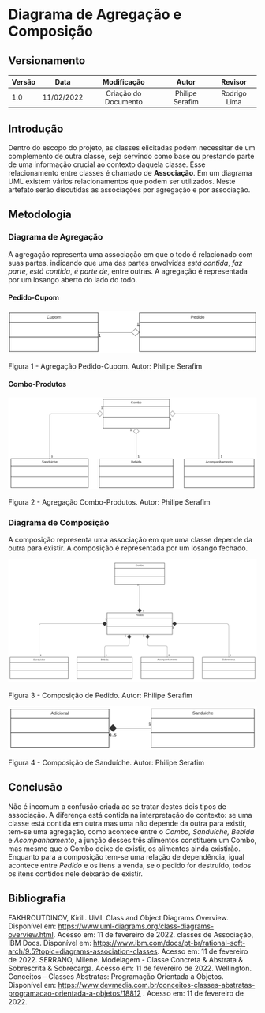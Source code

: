 # Diagrama de Agregação e Composição

## Versionamento

| Versão |    Data    |     Modificação      |      Autor      |   Revisor    |
| ------ | :--------: | :------------------: | :-------------: | :----------: |
| 1.0    | 11/02/2022 | Criação do Documento | Philipe Serafim | Rodrigo Lima |

<!-- NÃO ESQUECER DE ADICIONAR AO "/_sidebar.md" -->

## Introdução

Dentro do escopo do projeto, as classes elicitadas podem necessitar de um complemento de outra classe, seja servindo como base ou prestando parte de uma informação crucial ao contexto daquela classe. Esse relacionamento entre classes é chamado de **Associação**. Em um diagrama UML existem vários relacionamentos que podem ser utilizados. Neste artefato serão discutidas as associações por agregação e por associação.

## Metodologia

### Diagrama de Agregação

A agregação representa uma associação em que o todo é relacionado com suas partes, indicando que uma das partes envolvidas _está contida_, _faz parte_, _está contida_, _é parte de_, entre outras. A agregação é representada por um losango aberto do lado do todo.

#### Pedido-Cupom

![Agregação Pedido-Cupom](../../assets/images/agregacao-pedido-cupom.png)

<figcaption>Figura 1 - Agregação Pedido-Cupom. Autor: Philipe Serafim</figcaption>

#### Combo-Produtos

![Agregação Pedido-Cupom](../../assets/images/agregacao-combo-produtos.png)

<figcaption>Figura 2 - Agregação Combo-Produtos. Autor: Philipe Serafim</figcaption>

### Diagrama de Composição

A composição representa uma associação em que uma classe depende da outra para existir. A composição é representada por um losango fechado.

![Composição Pedido](../../assets/images/composicao-pedido.png)

<figcaption>Figura 3 - Composição de Pedido. Autor: Philipe Serafim</figcaption>

![Composição Sanduíche](../../assets/images/composicao-sanduiche.png)

<figcaption>Figura 4 - Composição de Sanduíche. Autor: Philipe Serafim</figcaption>

## Conclusão

Não é incomum a confusão criada ao se tratar destes dois tipos de associação. A diferença está contida na interpretação do contexto: se uma classe está contida em outra mas uma não depende da outra para existir, tem-se uma agregação, como acontece entre o _Combo, Sanduíche, Bebida_ e _Acompanhamento_, a junção desses três alimentos constituem um Combo, mas mesmo que o Combo deixe de existir, os alimentos ainda existirão.
Enquanto para a composição tem-se uma relação de dependência, igual acontece entre _Pedido_ e os itens a venda, se o pedido for destruído, todos os itens contidos nele deixarão de existir.

## Bibliografia

FAKHROUTDINOV, Kirill. UML Class and Object Diagrams Overview. Disponível em: https://www.uml-diagrams.org/class-diagrams-overview.html. Acesso em: 11 de fevereiro de 2022.
classes de Associação, IBM Docs. Disponível em: https://www.ibm.com/docs/pt-br/rational-soft-arch/9.5?topic=diagrams-association-classes. Acesso em: 11 de fevereiro de 2022.
SERRANO, Milene. Modelagem - Classe Concreta & Abstrata & Sobrescrita & Sobrecarga. Acesso em: 11 de fevereiro de 2022.
Wellington. Conceitos – Classes Abstratas: Programação Orientada a Objetos. Disponível em: https://www.devmedia.com.br/conceitos-classes-abstratas-programacao-orientada-a-objetos/18812 . Acesso em: 11 de fevereiro de 2022.
